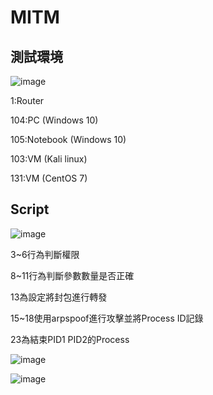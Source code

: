 # MITM

## 測試環境
![image](https://user-images.githubusercontent.com/69759142/168472086-6418b2b9-c674-4736-94b6-8ace1e228e36.png)

1:Router

104:PC (Windows 10)

105:Notebook (Windows 10)

103:VM (Kali linux)

131:VM (CentOS 7)

## Script

![image](https://user-images.githubusercontent.com/69759142/168472356-4beb570f-59fb-4ecf-b2b4-1cf2bed2c8ae.png)

3~6行為判斷權限

8~11行為判斷參數數量是否正確

13為設定將封包進行轉發

15~18使用arpspoof進行攻擊並將Process ID記錄

23為結束PID1 PID2的Process

![image](https://user-images.githubusercontent.com/69759142/168472437-6fe79ff5-0756-4aac-95fb-a3eac3964544.png)


![image](https://user-images.githubusercontent.com/69759142/168472274-1787c042-c40e-4949-81b0-6960dbddb726.png)
